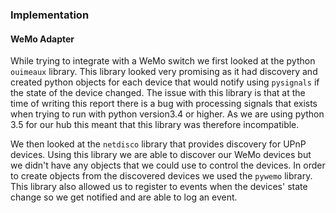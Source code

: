 ### Implementation

#### WeMo Adapter

While trying to integrate with a WeMo switch we first looked at the python `ouimeaux` library.
This library looked very promising as it had discovery and created python objects for each
device that would notify using `pysignals` if the state of the device changed. The issue with this 
library is that at the time of writing this report there is a bug with processing signals that
exists when trying to run with python version3.4 or higher. As we are using python 3.5 for
our hub this meant that this library was therefore incompatible. 

We then looked at the `netdisco` library that provides discovery for UPnP devices. Using this 
library we are able to discover our WeMo devices but we didn't have any objects that we could use 
to control the devices. In order to create objects from the discovered devices we used the 
`pywemo` library. This library also allowed us to register to events when the devices' state 
change so we get notified and are able to log an event.
